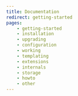 ```yaml
---
title: Documentation
redirect: getting-started
pages:
    - getting-started
    - installation
    - upgrading
    - configuration
    - working
    - templating
    - extensions
    - internals
    - storage
    - howto
    - other
---
```

